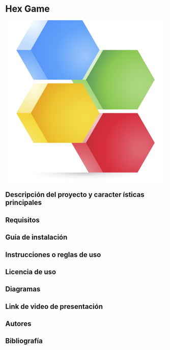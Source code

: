 # Hex Game

![](logo.png)

## Descripción del proyecto y caracter ́ısticas principales

## Requisitos
## Guía de instalación
## Instrucciones o reglas de uso
## Licencia de uso
## Diagramas
## Link de video de presentación
## Autores

## Bibliografía
